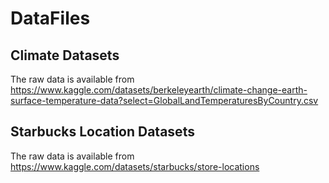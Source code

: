 # DataFiles
## Climate Datasets
The raw data is available from https://www.kaggle.com/datasets/berkeleyearth/climate-change-earth-surface-temperature-data?select=GlobalLandTemperaturesByCountry.csv

## Starbucks Location Datasets
The raw data is available from https://www.kaggle.com/datasets/starbucks/store-locations
